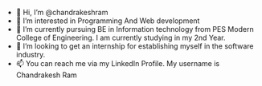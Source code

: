 - 👋 Hi, I’m @chandrakeshram
- 👀 I’m interested in Programming And Web development
- 🌱 I’m currently pursuing BE in Information technology from PES Modern College of Engineering. I am currently studying in my 2nd Year. 
- 💞️ I’m looking to get an internship for establishing myself in the software industry. 
- 📫 You can reach me via my LinkedIn Profile. My username is Chandrakesh Ram

<!---
chandrakeshram/chandrakeshram is a ✨ special ✨ repository because its `README.md` (this file) appears on your GitHub profile.
You can click the Preview link to take a look at your changes.
--->
